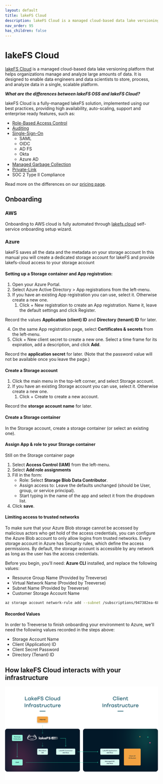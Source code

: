 ```yaml
---
layout: default
title: lakeFS Cloud
description: lakeFS Cloud is a managed cloud-based data lake versioning platform that helps organizations manage and analyze large amounts of data. It is designed to enable data engineers and data scientists to store, process, and analyze data in a single, scalable platform.
nav_order: 95
has_children: false
---
```


# lakeFS Cloud

[lakeFS Cloud](https://lakefs.cloud) is a managed cloud-based data lake versioning platform that helps organizations manage and analyze large amounts of data. It is designed to enable data engineers and data scientists to store, process, and analyze data in a single, scalable platform.

***What are the differences between lakeFS OSS and lakeFS Cloud?***

lakeFS Cloud is a fully-managed lakeFS solution, implemented using our best practices, providing high availability, auto-scaling, support and enterprise ready features, such as:
* [Role-Based Access Control](./reference/rbac.md)
* [Auditing](./reference/auditing.md)
* [Single-Sign-On](./reference/sso.md)
    * SAML
    * OIDC
    * AD FS
    * Okta
    * Azure AD
* [Managed Garbage Collection](./reference/managed-gc.md)
* [Private-Link](./reference/private-link.md)
* SOC 2 Type II Compliance

Read more on the differences on our [pricing page](https://lakefs.io/pricing/).

## Onboarding

### AWS

Onboarding to AWS cloud is fully automated through [lakefs.cloud](https://lakefs.cloud) self-service onboarding setup wizard.

### Azure

lakeFS saves all the data and the metadata on your storage account In this manual you will create a dedicated storage account for lakeFS and provide lakefs-cloud access to your storage account

#### Setting up a Storage container and App registration:
1. Open your Azure Portal.
2. Select Azure Active Directory > App registrations from the left-menu.
3. If you have an existing App registration you can use, select it. Otherwise create a new one.
    1. Click + New registration to create an App registration. Name it, leave the default settings and click Register.

Record the values **Application (client) ID** and **Directory (tenant) ID** for later.

4. On the same App registration page, select **Certificates & secrets** from the left-menu.
5. Click + New client secret to create a new one. Select a time frame for its expiration, add a description, and click **Add**.

Record the **application secret** for later. (Note that the password value will not be available once you leave the page.)

#### Create a Storage account
1. Click the main menu in the top-left corner, and select Storage account.
2. If you have an existing Storage account you can use, select it. Otherwise create a new one.
    1. Click + Create to create a new account.

Record the **storage account name** for later.

#### Create a Storage container
In the Storage account, create a storage container (or select an existing one).

#### Assign App & role to your Storage container
Still on the Storage container page
1. Select **Access Control (IAM)** from the left-menu.
2. Select **Add role assignments**
3. Fill in the form:
    * Role: Select **Storage Blob Data Contributor**.
    * Assign access to: Leave the defaults unchanged (should be User, group, or service principal).
    * Start typing in the name of the app and select it from the dropdown list. 
4. Click **save**.

#### Limiting access to trusted networks
To make sure that your Azure Blob storage cannot be accessed by malicious actors who get hold of the access credentials, you can configure the Azure Blob account to only allow logins from trusted networks.
Every storage account in Azure has Security rules, which define the access permissions.
By default, the storage account is accessible by any network as long as the user has the access credentials.

Before you begin, you’ll need: **Azure CLI** installed, and replace the following values:
* Resource Group Name (Provided by Treeverse)
* Virtual Network Name (Provided by Treeverse)
* Subnet Name (Provided by Treeverse)
* Customer Storage Account Name

```sh
az storage account network-rule add --subnet /subscriptions/947382ea-681a-4541-99ab-b718960c6289/resourceGroups/<Resource Group Name>/providers/Microsoft.Network/virtualNetworks/<Virtual Network Name>/subnets/<Subnet Name> --account-name <Customer Storage Account Name>
```

#### Recorded Values
In order to Treeverse to finish onboarding your environment to Azure, we'll need the following values recorded in the steps above:
* Storage Account Name
* Client (Application) ID
* Client Secret Password
* Directory (Tenant) ID


## How lakeFS Cloud interacts with your infrastructure
![](./assets/img/cloud-diagram.svg)